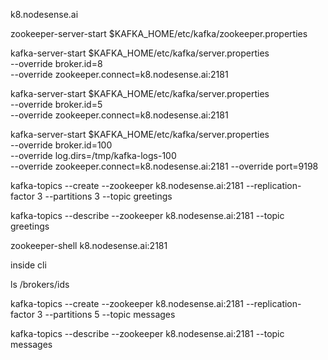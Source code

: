 
k8.nodesense.ai

zookeeper-server-start $KAFKA_HOME/etc/kafka/zookeeper.properties


kafka-server-start $KAFKA_HOME/etc/kafka/server.properties \
  --override broker.id=8 \
  --override zookeeper.connect=k8.nodesense.ai:2181
  


kafka-server-start $KAFKA_HOME/etc/kafka/server.properties \
  --override broker.id=5 \
  --override zookeeper.connect=k8.nodesense.ai:2181

kafka-server-start $KAFKA_HOME/etc/kafka/server.properties \
  --override broker.id=100 \
  --override log.dirs=/tmp/kafka-logs-100 \
  --override zookeeper.connect=k8.nodesense.ai:2181
  --override port=9198
  
  
kafka-topics --create --zookeeper k8.nodesense.ai:2181 --replication-factor 3 --partitions 3 --topic greetings

kafka-topics --describe --zookeeper k8.nodesense.ai:2181   --topic greetings

  
zookeeper-shell k8.nodesense.ai:2181

inside cli

ls /brokers/ids



kafka-topics --create --zookeeper k8.nodesense.ai:2181 --replication-factor 3 --partitions 5 --topic messages

kafka-topics --describe --zookeeper k8.nodesense.ai:2181 --topic messages

